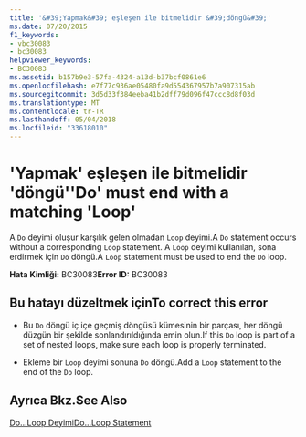 ```yaml
---
title: '&#39;Yapmak&#39; eşleşen ile bitmelidir &#39;döngü&#39;'
ms.date: 07/20/2015
f1_keywords:
- vbc30083
- bc30083
helpviewer_keywords:
- BC30083
ms.assetid: b157b9e3-57fa-4324-a13d-b37bcf0861e6
ms.openlocfilehash: e7f77c936ae05480fa9d554367957b7a907315ab
ms.sourcegitcommit: 3d5d33f384eeba41b2dff79d096f47ccc8d8f03d
ms.translationtype: MT
ms.contentlocale: tr-TR
ms.lasthandoff: 05/04/2018
ms.locfileid: "33618010"
---
```

# <a name="39do39-must-end-with-a-matching-39loop39"></a><span data-ttu-id="3b0b6-102">&#39;Yapmak&#39; eşleşen ile bitmelidir &#39;döngü&#39;</span><span class="sxs-lookup"><span data-stu-id="3b0b6-102">&#39;Do&#39; must end with a matching &#39;Loop&#39;</span></span>
<span data-ttu-id="3b0b6-103">A `Do` deyimi oluşur karşılık gelen olmadan `Loop` deyimi.</span><span class="sxs-lookup"><span data-stu-id="3b0b6-103">A `Do` statement occurs without a corresponding `Loop` statement.</span></span> <span data-ttu-id="3b0b6-104">A `Loop` deyimi kullanılan, sona erdirmek için `Do` döngü.</span><span class="sxs-lookup"><span data-stu-id="3b0b6-104">A `Loop` statement must be used to end the `Do` loop.</span></span>  
  
 <span data-ttu-id="3b0b6-105">**Hata Kimliği:** BC30083</span><span class="sxs-lookup"><span data-stu-id="3b0b6-105">**Error ID:** BC30083</span></span>  
  
## <a name="to-correct-this-error"></a><span data-ttu-id="3b0b6-106">Bu hatayı düzeltmek için</span><span class="sxs-lookup"><span data-stu-id="3b0b6-106">To correct this error</span></span>  
  
-   <span data-ttu-id="3b0b6-107">Bu `Do` döngü iç içe geçmiş döngüsü kümesinin bir parçası, her döngü düzgün bir şekilde sonlandırıldığında emin olun.</span><span class="sxs-lookup"><span data-stu-id="3b0b6-107">If this `Do` loop is part of a set of nested loops, make sure each loop is properly terminated.</span></span>  
  
-   <span data-ttu-id="3b0b6-108">Ekleme bir `Loop` deyimi sonuna `Do` döngü.</span><span class="sxs-lookup"><span data-stu-id="3b0b6-108">Add a `Loop` statement to the end of the `Do` loop.</span></span>  
  
## <a name="see-also"></a><span data-ttu-id="3b0b6-109">Ayrıca Bkz.</span><span class="sxs-lookup"><span data-stu-id="3b0b6-109">See Also</span></span>  
 [<span data-ttu-id="3b0b6-110">Do...Loop Deyimi</span><span class="sxs-lookup"><span data-stu-id="3b0b6-110">Do...Loop Statement</span></span>](../../visual-basic/language-reference/statements/do-loop-statement.md)
